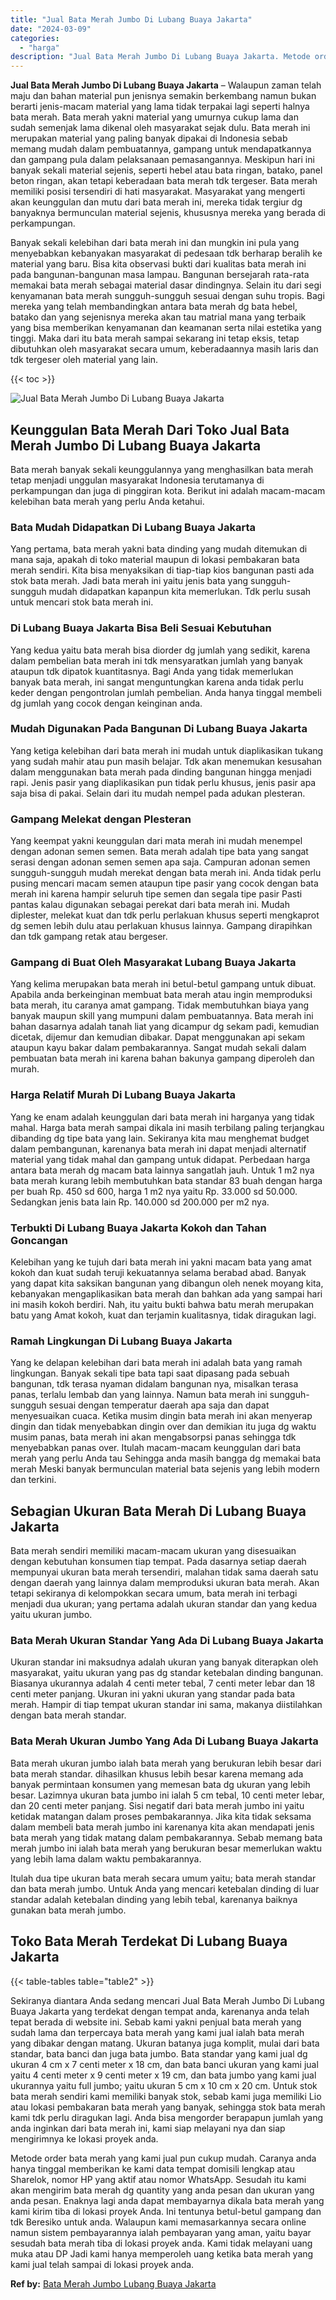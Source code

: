 ```yaml
---
title: "Jual Bata Merah Jumbo Di Lubang Buaya Jakarta"
date: "2024-03-09"
categories: 
  - "harga"
description: "Jual Bata Merah Jumbo Di Lubang Buaya Jakarta. Metode order bata merah yang kami jual pun cukup mudah. Caranya anda hanya tinggal memberikan ke kami data tem..."
---
```


**Jual Bata Merah Jumbo Di Lubang Buaya Jakarta** – Walaupun zaman telah maju dan bahan material pun jenisnya semakin berkembang namun bukan berarti jenis-macam material yang lama tidak terpakai lagi seperti halnya bata merah. Bata merah yakni material yang umurnya cukup lama dan sudah semenjak lama dikenal oleh masyarakat sejak dulu. Bata merah ini merupakan material yang paling banyak dipakai di Indonesia sebab memang mudah dalam pembuatannya, gampang untuk mendapatkannya dan gampang pula dalam pelaksanaan pemasangannya. Meskipun hari ini banyak sekali material sejenis, seperti hebel atau bata ringan, batako, panel beton ringan, akan tetapi keberadaan bata merah tdk tergeser. Bata merah memiliki posisi tersendiri di hati masyarakat. Masyarakat yang mengerti akan keunggulan dan mutu dari bata merah ini, mereka tidak tergiur dg banyaknya bermunculan material sejenis, khususnya mereka yang berada di perkampungan.

Banyak sekali kelebihan dari bata merah ini dan mungkin ini pula yang menyebabkan kebanyakan masyarakat di pedesaan tdk berharap beralih ke material yang baru. Bisa kita observasi bukti dari kualitas bata merah ini pada bangunan-bangunan masa lampau. Bangunan bersejarah rata-rata memakai bata merah sebagai material dasar dindingnya. Selain itu dari segi kenyamanan bata merah sungguh-sungguh sesuai dengan suhu tropis. Bagi mereka yang telah membandingkan antara bata merah dg bata hebel, batako dan yang sejenisnya mereka akan tau matrial mana yang terbaik yang bisa memberikan kenyamanan dan keamanan serta nilai estetika yang tinggi. Maka dari itu bata merah sampai sekarang ini tetap eksis, tetap dibutuhkan oleh masyarakat secara umum, keberadaannya masih laris dan tdk tergeser oleh material yang lain.

{{< toc >}}

![Jual Bata Merah Jumbo Di Lubang Buaya Jakarta](/images/jual-bata-merah-22.png)

## Keunggulan Bata Merah Dari Toko Jual Bata Merah Jumbo Di Lubang Buaya Jakarta

Bata merah banyak sekali keunggulannya yang menghasilkan bata merah tetap menjadi unggulan masyarakat Indonesia terutamanya di perkampungan dan juga di pinggiran kota. Berikut ini adalah macam-macam kelebihan bata merah yang perlu Anda ketahui.

### Bata Mudah Didapatkan Di Lubang Buaya Jakarta

Yang pertama, bata merah yakni bata dinding yang mudah ditemukan di mana saja, apakah di toko material maupun di lokasi pembakaran bata merah sendiri. Kita bisa menyaksikan di tiap-tiap kios bangunan pasti ada stok bata merah. Jadi bata merah ini yaitu jenis bata yang sungguh-sungguh mudah didapatkan kapanpun kita memerlukan. Tdk perlu susah untuk mencari stok bata merah ini.

### Di Lubang Buaya Jakarta Bisa Beli Sesuai Kebutuhan

Yang kedua yaitu bata merah bisa diorder dg jumlah yang sedikit, karena dalam pembelian bata merah ini tdk mensyaratkan jumlah yang banyak ataupun tdk dipatok kuantitasnya. Bagi Anda yang tidak memerlukan banyak bata merah, ini sangat menguntungkan karena anda tidak perlu keder dengan pengontrolan jumlah pembelian. Anda hanya tinggal membeli dg jumlah yang cocok dengan keinginan anda.

### Mudah Digunakan Pada Bangunan Di Lubang Buaya Jakarta

Yang ketiga kelebihan dari bata merah ini mudah untuk diaplikasikan tukang yang sudah mahir atau pun masih belajar. Tdk akan menemukan kesusahan dalam menggunakan bata merah pada dinding bangunan hingga menjadi rapi. Jenis pasir yang diaplikasikan pun tidak perlu khusus, jenis pasir apa saja bisa di pakai. Selain dari itu mudah nempel pada adukan plesteran.

### Gampang Melekat dengan Plesteran

Yang keempat yakni keunggulan dari mata merah ini mudah menempel dengan adonan semen semen. Bata merah adalah tipe bata yang sangat serasi dengan adonan semen semen apa saja. Campuran adonan semen sungguh-sungguh mudah merekat dengan bata merah ini. Anda tidak perlu pusing mencari macam semen ataupun tipe pasir yang cocok dengan bata merah ini karena hampir seluruh tipe semen dan segala tipe pasir Pasti pantas kalau digunakan sebagai perekat dari bata merah ini. Mudah diplester, melekat kuat dan tdk perlu perlakuan khusus seperti mengkaprot dg semen lebih dulu atau perlakuan khusus lainnya. Gampang dirapihkan dan tdk gampang retak atau bergeser.

### Gampang di Buat Oleh Masyarakat Lubang Buaya Jakarta

Yang kelima merupakan bata merah ini betul-betul gampang untuk dibuat. Apabila anda berkeinginan membuat bata merah atau ingin memproduksi bata merah, itu caranya amat gampang. Tidak membutuhkan biaya yang banyak maupun skill yang mumpuni dalam pembuatannya. Bata merah ini bahan dasarnya adalah tanah liat yang dicampur dg sekam padi, kemudian dicetak, dijemur dan kemudian dibakar. Dapat menggunakan api sekam ataupun kayu bakar dalam pembakarannya. Sangat mudah sekali dalam pembuatan bata merah ini karena bahan bakunya gampang diperoleh dan murah.

### Harga Relatif Murah Di Lubang Buaya Jakarta

Yang ke enam adalah keunggulan dari bata merah ini harganya yang tidak mahal. Harga bata merah sampai dikala ini masih terbilang paling terjangkau dibanding dg tipe bata yang lain. Sekiranya kita mau menghemat budget dalam pembangunan, karenanya bata merah ini dapat menjadi alternatif material yang tidak mahal dan gampang untuk didapat. Perbedaan harga antara bata merah dg macam bata lainnya sangatlah jauh. Untuk 1 m2 nya bata merah kurang lebih membutuhkan bata standar 83 buah dengan harga per buah Rp. 450 sd 600, harga 1 m2 nya yaitu Rp. 33.000 sd 50.000. Sedangkan jenis bata lain Rp. 140.000 sd 200.000 per m2 nya.

### Terbukti Di Lubang Buaya Jakarta Kokoh dan Tahan Goncangan

Kelebihan yang ke tujuh dari bata merah ini yakni macam bata yang amat kokoh dan kuat sudah teruji kekuatannya selama berabad abad. Banyak yang dapat kita saksikan bangunan yang dibangun oleh nenek moyang kita, kebanyakan mengaplikasikan bata merah dan bahkan ada yang sampai hari ini masih kokoh berdiri. Nah, itu yaitu bukti bahwa batu merah merupakan batu yang Amat kokoh, kuat dan terjamin kualitasnya, tidak diragukan lagi.

### Ramah Lingkungan Di Lubang Buaya Jakarta

Yang ke delapan kelebihan dari bata merah ini adalah bata yang ramah lingkungan. Banyak sekali tipe bata tapi saat dipasang pada sebuah bangunan, tdk terasa nyaman didalam bangunan nya, misalkan terasa panas, terlalu lembab dan yang lainnya. Namun bata merah ini sungguh-sungguh sesuai dengan temperatur daerah apa saja dan dapat menyesuaikan cuaca. Ketika musim dingin bata merah ini akan menyerap dingin dan tidak menyebabkan dingin over dan demikian itu juga dg waktu musim panas, bata merah ini akan mengabsorpsi panas sehingga tdk menyebabkan panas over. Itulah macam-macam keunggulan dari bata merah yang perlu Anda tau Sehingga anda masih bangga dg memakai bata merah Meski banyak bermunculan material bata sejenis yang lebih modern dan terkini.

## Sebagian Ukuran Bata Merah Di Lubang Buaya Jakarta

Bata merah sendiri memiliki macam-macam ukuran yang disesuaikan dengan kebutuhan konsumen tiap tempat. Pada dasarnya setiap daerah mempunyai ukuran bata merah tersendiri, malahan tidak sama daerah satu dengan daerah yang lainnya dalam memproduksi ukuran bata merah. Akan tetapi sekiranya di kelompokkan secara umum, bata merah ini terbagi menjadi dua ukuran; yang pertama adalah ukuran standar dan yang kedua yaitu ukuran jumbo.

### Bata Merah Ukuran Standar Yang Ada Di Lubang Buaya Jakarta

Ukuran standar ini maksudnya adalah ukuran yang banyak diterapkan oleh masyarakat, yaitu ukuran yang pas dg standar ketebalan dinding bangunan. Biasanya ukurannya adalah 4 centi meter tebal, 7 centi meter lebar dan 18 centi meter panjang. Ukuran ini yakni ukuran yang standar pada bata merah. Hampir di tiap tempat ukuran standar ini sama, makanya diistilahkan dengan bata merah standar.

### Bata Merah Ukuran Jumbo Yang Ada Di Lubang Buaya Jakarta

Bata merah ukuran jumbo ialah bata merah yang berukuran lebih besar dari bata merah standar. dihasilkan khusus lebih besar karena memang ada banyak permintaan konsumen yang memesan bata dg ukuran yang lebih besar. Lazimnya ukuran bata jumbo ini ialah 5 cm tebal, 10 centi meter lebar, dan 20 centi meter panjang. Sisi negatif dari bata merah jumbo ini yaitu ketidak matangan dalam proses pembakarannya. Jika kita tidak seksama dalam membeli bata merah jumbo ini karenanya kita akan mendapati jenis bata merah yang tidak matang dalam pembakarannya. Sebab memang bata merah jumbo ini ialah bata merah yang berukuran besar memerlukan waktu yang lebih lama dalam waktu pembakarannya.

Itulah dua tipe ukuran bata merah secara umum yaitu; bata merah standar dan bata merah jumbo. Untuk Anda yang mencari ketebalan dinding di luar standar adalah ketebalan dinding yang lebih tebal, karenanya baiknya gunakan bata merah jumbo.

## Toko Bata Merah Terdekat Di Lubang Buaya Jakarta

{{< table-tables table="table2" >}}

Sekiranya diantara Anda sedang mencari Jual Bata Merah Jumbo Di Lubang Buaya Jakarta yang terdekat dengan tempat anda, karenanya anda telah tepat berada di website ini. Sebab kami yakni penjual bata merah yang sudah lama dan terpercaya bata merah yang kami jual ialah bata merah yang dibakar dengan matang. Ukuran batanya juga komplit, mulai dari bata standar, bata banci dan juga bata jumbo. Bata standar yang kami jual dg ukuran 4 cm x 7 centi meter x 18 cm, dan bata banci ukuran yang kami jual yaitu 4 centi meter x 9 centi meter x 19 cm, dan bata jumbo yang kami jual ukurannya yaitu full jumbo; yaitu ukuran 5 cm x 10 cm x 20 cm. Untuk stok bata merah sendiri kami memiliki banyak stok, sebab kami juga memiliki Lio atau lokasi pembakaran bata merah yang banyak, sehingga stok bata merah kami tdk perlu diragukan lagi. Anda bisa mengorder berapapun jumlah yang anda inginkan dari bata merah ini, kami siap melayani nya dan siap mengirimnya ke lokasi proyek anda.

Metode order bata merah yang kami jual pun cukup mudah. Caranya anda hanya tinggal memberikan ke kami data tempat domisili lengkap atau Sharelok, nomor HP yang aktif atau nomor WhatsApp. Sesudah itu kami akan mengirim bata merah dg quantity yang anda pesan dan ukuran yang anda pesan. Enaknya lagi anda dapat membayarnya dikala bata merah yang kami kirim tiba di lokasi proyek Anda. Ini tentunya betul-betul gampang dan tdk Beresiko untuk anda. Walaupun kami memasarkannya secara online namun sistem pembayarannya ialah pembayaran yang aman, yaitu bayar sesudah bata merah tiba di lokasi proyek anda. Kami tidak melayani uang muka atau DP Jadi kami hanya memperoleh uang ketika bata merah yang kami jual telah sampai di lokasi proyek anda.

**Ref by:** [Bata Merah Jumbo Lubang Buaya Jakarta](https://id.wikipedia.org/wiki/Bata)
